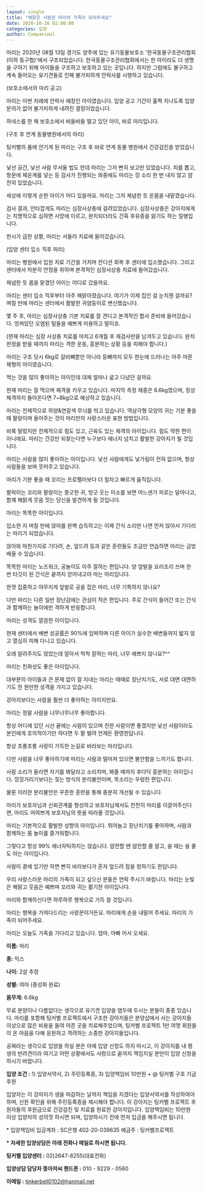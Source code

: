 ```yaml
---
layout: single
title: "해맑은 사랑꾼 마리의 가족이 되어주세요"
date: 2020-10-26 02:00:00
categories: 입양
author: Companimal
---
```


마리는 2020년 08월 13일 경기도 양주에 있는 유기동물보호소 '한국동물구조관리협회(이하 동구협)'에서 구조되었습니다. 한국동물구조관리협회에서는 한 아이라도 더 생명을 구하기 위해 아이들을 구조하고 보호하고 있는 곳입니다. 하지만 그럼에도 불구하고 계속 들어오는 유기견들로 인해 불가피하게 안락사를 시행하고 있습니다.

(보호소에서의 마리 공고)

마리는 이번 차례에 안락사 예정인 아이였습니다. 입양 공고 기간이 훌쩍 지나도록 입양 문의가 없어 불가피하게 내려진 결정이었습니다.

하네스를 한 채 보호소에서 바들바들 떨고 있던 아이, 바로 마리입니다.

(구조 후 연계 동물병원에서의 마리)

팅커벨의 품에 안기게 된 마리는 구조 후 바로 연계 동물 병원에서 건강검진을 받았습니다.

낯선 공간, 낯선 사람 무서울 법도 한데 마리는 그저 빤히 보고만 있었습니다. 피를 뽑고, 항문에 체온계를 넣는 등 검사가 진행되는 와중에도 마리는 낑 소리 한 번 내지 않고 얌전히 있었습니다.

​세상에 이렇게 순한 아이가 어디 있을까요. 마리는 그저 체념한 듯 온몸을 내맡겼습니다.

​검사 결과, 안타깝게도 마리는 심장사상충에 걸려있었습니다. 심장사상충은 강아지에게는 치명적으로 심하면 사망에 이르고, 완치되더라도 간혹 후유증을 앓기도 하는 질병입니다.

한시가 급한 상황, 마리는 서둘러 치료에 들어갔습니다.

(입양 센터 입소 직후 마리)

마리는 병원에서 입원 치료 기간을 거치며 컨디션 회복 후 센터에 입소했습니다. 그리고 센터에서 차분히 안정을 취하며 본격적인 심장사상충 치료에 들어갔습니다.

체념한 듯 몸을 맡겼던 아이는 어디로 갔을까요.

마리는 센터 입소 직후부터 아주 해맑아졌습니다. 여기가 이제 집인 걸 눈치챈 걸까요? 며칠 만에 마리는 센터에서 활발한 귀염둥이로 변신했습니다.

몇 주 후, 마리는 심장사상충 기본 치료를 잘 견디고 본격적인 합사 준비에 들어갔습니다. 엉켜있던 오염된 털들을 예쁘게 미용하고 말이죠.

​(현재 마리는 심장 사상충 치료를 마치고 6개월 후 재검사만을 남겨두고 있습니다. 완치 판정을 받을 때까지 마리는 격한 운동, 흥분하는 상황 등을 피해야 합니다.)

마리는 구조 당시 6kg로 갈비뼈뿐만 아니라 등뼈까지 모두 한눈에 드러나는 아주 마른 체형의 아이였습니다.

먹는 것을 많이 좋아하는 아이인데 대체 얼마나 굶고 다녔던 걸까요.

현재 마리는 잘 먹으며 체격을 키우고 있습니다. 마지막 측정 체중은 6.6kg였으며, 정상 체격까지 돌아온다면 7~8kg으로 예상하고 있습니다.

마리는 전체적으로 하양&amp;연갈색 무늬를 띄고 있습니다. 역삼각형 모양의 귀는 기분 좋을 때 팔랑이며 들어주는 것이 마리만의 사랑스러운 표현 방법입니다.

비록 말랐지만 전체적으로 힘도 있고, 근육도 있는 체격의 아이입니다. 힘도 약한 편이 아니에요. 마리는 건강만 되찾는다면 누구보다 에너지 넘치고 활발한 강아지가 될 것입니다.

마리는 사람을 많이 좋아하는 아이입니다. 낯선 사람에게도 낯가림이 전혀 없으며, 항상 사람들을 보며 웃어주고 있습니다.

마리가 기분 좋을 때 꼬리는 프로펠러보다 더 힘차고 빠르게 움직입니다.

팔락이는 꼬리와 팔랑이는 쫑긋한 귀, 방긋 웃는 미소를 보면 어느샌가 피로는 달아나고, 함께 해맑게 웃음 짓는 당신을 발견하게 될 것입니다.

마리는 똑똑한 아이입니다.

입소한 지 며칠 만에 앉아를 완벽 습득하고는 이제 간식 소리만 나면 먼저 앉아서 기다리는 마리가 되었습니다.

앉아와 마찬가지로 기다려, 손, 엎드려 등과 같은 훈련들도 조금만 연습하면 마리는 금방 배울 수 있습니다.

똑똑한 마리는 노즈워크, 공놀이도 아주 잘하는 편입니다. 양 앞발을 요리조리 쓰며 한 번 타깃이 된 간식은 끝까지 얻어내고야 마는 마리입니다.

한껏 집중하고 야무지게 앞발로 공을 잡은 마리, 너무 기특하지 않나요?

​다만 마리는 다른 일반 장난감에는 관심이 적은 편입니다. 주로 간식이 들어간 또는 간식과 함께하는 놀이에만 격하게 반응합니다.

마리는 성격도 깔끔한 아이입니다.

현재 센터에서 배변 성공률은 90%에 임박하며 다른 아이가 실수한 배변들까지 밟지 않고 열심히 피해 다니고 있습니다.

오래 알려주지도 않았는데 알아서 척척 잘하는 마리, 너무 예쁘지 않나요?^^

마리는 친화성도 좋은 아이입니다.

대부분의 아이들과 큰 문제 없이 잘 지내는 마리는 때때로 장난치기도, 서로 대면 대면하기도 한 원만한 성격을 가지고 있습니다.

강아지보다는 사람을 훨씬 더 좋아하는 아이지만요.

마리는 정말 사람을 너무너무너무 좋아합니다.

항상 어디에 있던 시선 끝에는 사람이 있으며 친한 사람이면 좋겠지만 낯선 사람이라도 본인에게 호의적이기만 하다면 두 팔 벌려 언제든 환영한답니다.

항상 초롱초롱 사랑이 가득한 눈길로 바라보는 마리입니다.

​다만 사람을 너무 좋아하기에 마리는 사람과 떨어져 있으면 불안함을 느끼기도 합니다.

사람 소리가 들리면 자기를 봐달라고 소리치며, 봐줄 때까지 후다닥 흥분하는 아이입니다. 낑낑거리기보다는 짖는 방식의 분리불안이며, 목소리는 우렁찬 편입니다.

물론 이러한 분리불안은 꾸준한 훈련을 통해 충분히 개선될 수 있습니다.

마리가 보호자님과 신뢰관계를 형성하고 보호자님께서도 천천히 마리를 이끌어주신다면, 마리도 어여쁘게 보호자님의 뜻을 따라줄 것입니다.

마리는 기본적으로 활발한 성향의 아이입니다. 뛰어놀고 장난치기를 좋아하며, 사람과 함께하는 몸 놀이를 즐거워합니다.

그렇다고 항상 99% 에너자틱하지는 않습니다. 얌전할 땐 얌전할 줄 알고, 쉴 때는 쉴 줄도 아는 아이입니다.

사람이 곁에 있기만 하면 빤히 바라보다가 혼자 엎드려 잠을 청하기도 한답니다.

우리 사랑스러운 마리의 가족이 되고 싶으신 분들은 연락 주시기 바랍니다. 마리는 눈빛은 해맑고 웃음은 예쁘며 꼬리와 귀는 활기찬 아이입니다.

마리와 함께하신다면 하루하루 행복으로 가득 찰 것입니다.

마리는 행복을 가져다드리는 사랑꾼이거든요. 마리에게 손을 내밀어 주세요. 마리의 가족이 되어주세요.

마리는 오늘도 가족을 기다리고 있습니다. 엄마, 아빠 어서 오세요.

**이름:** 마리

**종:** 믹스

**나이:** 2살 추정

**성별:** 여아 (중성화 완료)

**몸무게:** 6.6kg

무료 분양이나 다름없다는 생각으로 유기견 입양을 염두에 두시는 분들이 종종 있습니다. 마리를 포함해 팅커벨 프로젝트에서 구조한 강아지들은 분양샵에서 사는 강아지들 이상으로 많은 비용을 들여 아픈 곳을 치료해주었으며, 팅커벨 프로젝트 1만 여명 회원들이 온 마음을 다해 응원하고 격려하는 소중한 강아지들입니다.

​공짜라는 생각으로 입양을 하실 분은 아예 입양 신청도 하지 마시고, 이 강아지를 내 평생의 반려견이라 여기고 어떤 상황에서도 사랑으로 끝까지 책임지실 분만이 입양 신청을 하시기 바랍니다.

**​입양 조건 :** 1) 입양서약서, 2) 주민등록증, 3) 입양책임비 10만원 + @ 팅커벨 구호 기금 후원

​입양자는 이 강아지가 생을 마감하는 날까지 책임을 지겠다는 입양서약서를 작성하여야 하며, 신원 확인을 위해 주민등록증을 제시해야 합니다. 이 강아지는 팅커벨 프로젝트 후원자들의 후원금으로 건강검진 및 치료를 완료한 강아지입니다. 입양책임비는 10만원 이상 입양자의 성의껏 하시면 되며, 입양하시기 전에 먼저 입금을 해주시면 됩니다.

​\* 입양책임비 입금계좌 : SC은행 402-20-039635 예금주 : 팅커벨프로젝트

**\* 자세한 입양상담은 아래 전화나 메일로 하시면 됩니다.**

**​팅커벨 입양센터 :** 02)2647-8255(대표전화)

**입양상담 담당자 뚱아저씨 핸드폰 :** 010 - 9229 - 0560

**이메일 :** tinkerbell0102@hanmail.net
